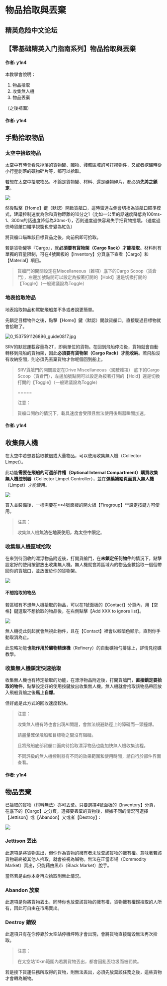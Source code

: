 # 物品拾取與丟棄

## 精英危险中文论坛

## 【零基础精英入门指南系列】物品拾取與丟棄

#### 作者: y1n4

本教學會說明：

1. 物品拾取
2. 收集無人機
3. 物品丟棄

（之後補圖）

#### 作者: y1n4

## 手動拾取物品

### 太空中拾取物品

太空中有時會看見掉落的貨物罐、贓物、殘骸區域的可打撈物件，又或者挖礦時從小行星剝落的礦物碎片等，都可以拾取。

若想在太空中拾取物品，不論是貨物罐、材料、還是礦物碎片，都必須**先將之鎖定**。

![](https://qiniu.elitedanger.cn/assets/files/2021-04-13/1618331945-619764-itemcollect01.jpeg)

然後點擊【Home】鍵（默認）開啟貨艙口，這時雷達左側會切換為貨艙口瞄準模式，建議控制速度為你和貨物距離的10分之1（比如一公里的話速度降低為100ms-1、300m的話速度降低為30ms-1），否則速度過快容易失手把貨物撞壞。（速度過快時貨艙口瞄準視窗也會變為紅色）

將貨艙口瞄準該目標貨品之後，向前飛即可拾取。

若是貨物罐等『Cargo』，就**必須要有貨物架（Cargo Rack）才能拾取**。材料則有單獨的容量限制，可在4號面板的【Inventory】分頁底下查看【Cargo】和【Material】項目。

> 貨艙門的開關設定在Miscellaneous（雜項）底下的Cargo Scoop（貨倉門），左邊加號點開可以設定為按著打開的【Hold】還是切換打開的【Toggle】（一般建議設為Toggle）

### 地表拾取物品

地表拾取物品和駕駛飛船差不多或者說更簡單。

先鎖定目標物件之後，點擊【Home】鍵（默認）開啟貨艙口，直接駛過目標物就會拾取了。

![0\_1537591126896\_guide0817.jpg](https://cdn.elitedanger.cn/FquAtcN90BJbh2yjZ7z-XVf1eJcP)

SRV的默認運載容量為2T，即兩單位的貨物。在回到飛船停泊後，貨物就會自動轉移到飛船的貨物架，因此**必須要有貨物架（Cargo Rack）才能收納**。若飛船沒有收納空間，則必須先丟棄貨物才你呢個回到船上。

> SRV貨艙門的開關設定在Drive Miscellaneous（駕駛雜項） 底下的Cargo Scoop（貨倉門），左邊加號點開可以設定為按著打開的【Hold】還是切換打開的【Toggle】（一般建議設為Toggle）
>
> =====
>
> 注意：
>
> 貨艙口開啟的情況下，載具速度會受限且無法使用後燃器瞬間加速。

#### 作者: y1n4

## 收集無人機

在太空中若想要拾取數個或大量物品，可以使用收集無人機（Collector Limpet）。

此功能**需要在飛船的可選部件槽（Optional Internal Compartment）購買收集無人機控制器**（Collector Limpet Controller），並在**彈藥補給頁面買入無人機**（Limpet）才能使用。

![](https://qiniu.elitedanger.cn/assets/files/2021-04-13/1618332669-827012-itemcollect02.jpeg)

買入並裝備後，一樣需要在**4號面板的開火組【Firegroup】**設定按鍵方可使用。

> 注意：
>
> 收集無人機**無法在地表使用，為太空中限定**。

### 收集無人機區域拾取

在來到待回收的漂浮物品附近後，打開貨艙門，在**未鎖定任何物件**的情況下，點擊設定好的使用按鍵放出收集無人機。無人機就會將區域內的物品全數拾取一個個帶回你的貨艙口，並放置於你的貨物架。

![](https://qiniu.elitedanger.cn/assets/files/2021-04-14/1618402483-901560-itemcollect05.jpeg)

#### 不想拾取的物品

若區域有不想無人機拾取的物品，可以在1號面板的【Contact】分頁內，用【空格】鍵選取不想拾取的物品後，在右側點擊【Add XXX to ignore list】。

![](https://qiniu.elitedanger.cn/assets/files/2021-04-14/1618402344-820152-itemcollect03.jpeg)

無人機從此刻起就會無視此物件，且在【Contact】裡會以較暗色顯示，直到你手動取消為止。

此忽略功能**也能作用於礦物精煉機**（Refinery）的自動礦物勺排除上，詳情見挖礦教學。

### 收集無人機鎖定快速拾取

收集無人機也有特定拾取的功能，在漂浮物品附近後，打開貨艙門，**直接鎖定要拾取的物件**，點擊設定好的使用按鍵放出收集無人機。無人機就會拾取該物品帶回放入飛船貨艙之後**馬上自爆**。

但好處是此方式的回收速度較快。

> 注意：
>
> 收集無人機有時也會出現AI問題，會無法規避路徑上的障礙而一頭撞爆。
>
> 請盡量確保飛船和目標物之間沒有阻礙。
>
> 且將飛船底部貨艙口面向待拾取漂浮物品也能加快無人機收集流程。
>
> 不同評級的無人機控制器有不同的效果範圍和使用時間，請自行於部件界面查看。

#### 作者: y1n4

## 物品丟棄

已拾取的貨物（材料無法）亦可丟棄。只要選擇4號面板的【Inventory】分頁，在底下的【Cargo】之分頁，選擇要丟棄的貨物後，根據不同的情況可選擇【Jettison】或【Abandon】又或者【Destroy】：

![](https://qiniu.elitedanger.cn/assets/files/2021-04-14/1618402169-332352-itemcollect04.jpeg)

### Jettison 丟出

此選項是將貨物丟出，但你作為貨物的擁有者未放棄該貨物的擁有權。意味著若該貨物最終被其他人拾取，就會被視為贓物。無法在正當市場（Commodity Market）賣出，只能藉由黑市（Black Market）脫手。

當然若是由你本身再次拾取則無此情況。

### Abandon 放棄

此選項是你將貨物丟出，同時你也放棄該貨物的擁有權，貨物擁有權歸拾取的人所有，因此可自由在市場賣出。

### Destroy 銷毀

此選項只有在你停靠於太空站停機坪時才會出現，會將貨物直接銷毀無法再次拾取。

> 注意：
>
> 在太空站10km範圍內若將貨物丟出，都會因亂丟垃圾而被罰款。

若是接下貨運任務所取得的貨物，則無法丟出，必須先放棄該任務之後，這些貨物才會轉為贓物。

